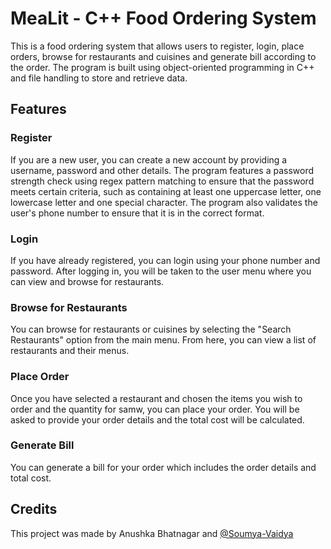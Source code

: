 # MeaLit - C++ Food Ordering System

This is a food ordering system that allows users to register, login, place orders, browse for restaurants and cuisines and generate bill according to the order. The program is built using object-oriented programming in C++ and file handling to store and retrieve data.

## Features

### Register
If you are a new user, you can create a new account by providing a username, password and other details. The program features a password strength check using regex pattern matching to ensure that the password meets certain criteria, such as containing at least one uppercase letter, one lowercase letter and one special character. The program also validates the user's phone number to ensure that it is in the correct format.


### Login
If you have already registered, you can login using your phone number and password. After logging in, you will be taken to the user menu where you can view and browse for restaurants.

### Browse for Restaurants
You can browse for restaurants or cuisines by selecting the "Search Restaurants" option from the main menu. From here, you can view a list of restaurants and their menus.

### Place Order
Once you have selected a restaurant and chosen the items you wish to order and the quantity for samw, you can place your order. You will be asked to provide your order details and the total cost will be calculated.

### Generate Bill
You can generate a bill for your order which includes the order details and total cost.

## Credits

This project was made by Anushka Bhatnagar and [@Soumya-Vaidya](https://github.com/Soumya-Vaidya)
